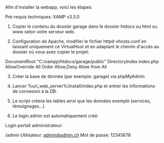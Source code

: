 Afin d'installer la webapp, voici les étapes:

Pré-requis techniques:
XAMP v3.3.0

1) Copier le contenu du dossier garage dans le dossier htdocs ou html ou www selon votre serveur web.

2) Configuration de Apache, modifier le fichier httpd-vhosts.conf en laissant uniquement ce VirtualHost et en adaptant le chemin d'accès au dossier où vous avez copier le projet:

<VirtualHost localhost:80>
    DocumentRoot "C:/xampp/htdocs/garage/public"
    DirectoryIndex index.php
    <Directory "C:/xampp/htdocs/garage/public">
        AllowOverride All
        Order Allow,Deny
        Allow from All
    </Directory>
</VirtualHost>

3) Créer la base de donnée (par exemple: garage) via phpMyAdmin

3) Lancer %url_web_server%/install/index.php et entrer les informations de connexion à la DB.

4) Le script créera les tables ainsi que les données exemple (services, témoignages...)

5) Le login admin est automatiquement créé:

Login portail administrateur:

/admin
Utilisateur: admin@admin.ch
Mot de passe: 12345678